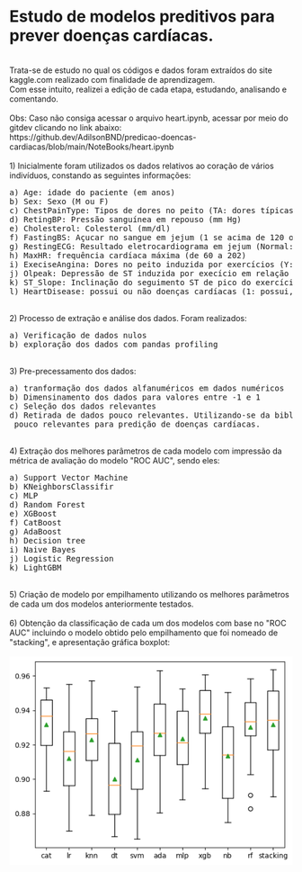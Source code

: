 # Estudo de modelos preditivos para prever doenças cardíacas.
<br>
Trata-se de estudo no qual os códigos e dados foram extraídos do site kaggle.com realizado com finalidade de aprendizagem.
<br>
Com esse intuito, realizei a edição de cada etapa, estudando, analisando e comentando.
<br><br>
Obs: Caso não consiga acessar o arquivo heart.ipynb, acessar por meio do gitdev clicando no link abaixo: <br>
<link>https://github.dev/AdilsonBND/predicao-doencas-cardiacas/blob/main/NoteBooks/heart.ipynb</link>
<br><br>
1) Inicialmente foram utilizados os dados relativos ao coração de vários indivíduos, constando as seguintes informações:
<pre>
a) Age: idade do paciente (em anos)
b) Sex: Sexo (M ou F)
c) ChestPainType: Tipos de dores no peito (TA: dores típicas, ATA: Dores atípicas, NAP: sem dores, ASY: assintomáticos)
d) RetingBP: Pressão sanguínea em repouso (mm Hg)
e) Cholesterol: Colesterol (mm/dl)
f) FastingBS: Açucar no sangue em jejum (1 se acima de 120 ou 0 se abaixo)
g) RestingECG: Resultado eletrocardiograma em jejum (Normal: Normal, ST: anormal, LVH: provável hipertrofia ventricular esquerda)
h) MaxHR: frequência cardíaca máxima (de 60 a 202)
i) ExeciseAngina: Dores no peito induzida por exercícios (Y: sim, N: não)
j) Olpeak: Depressão de ST induzida por execício em relação ao repouso ( ST é uma medida obtida no eletro cardiograma) 
k) ST_Slope: Inclinação do seguimento ST de pico do exercício ( ST é uma medida obtida no eletro cardiograma). (Up: ascendente, Flat: normal, Down: descendente)
l) HeartDisease: possui ou não doenças cardíacas (1: possui, 0: não possui)
</pre>
<br>
2) Processo de extração e análise dos dados. Foram realizados:
<pre>
a) Verificação de dados nulos
b) exploração dos dados com pandas profiling
</pre>
<br>
3) Pre-precessamento dos dados:
<pre>
a) tranformação dos dados alfanuméricos em dados numéricos 
b) Dimensinamento dos dados para valores entre -1 e 1
c) Seleção dos dados relevantes 
d) Retirada de dados pouco relevantes. Utilizando-se da biblioteca SelectKBest verificou-se que o dados RetingECG e RestingBP eram<br> pouco relevantes para predição de doenças cardíacas.
</pre>
<br>
4) Extração dos melhores parâmetros de cada modelo com impressão da métrica de avaliação do modelo "ROC AUC", sendo eles:
<pre>
a) Support Vector Machine
b) KNeighborsClassifir
c) MLP
d) Random Forest
e) XGBoost
f) CatBoost
g) AdaBoost
h) Decision tree
i) Naive Bayes
j) Logistic Regression
k) LightGBM
</pre>
<br>
5) Criação de modelo por empilhamento utilizando os melhores parâmetros de cada um dos modelos anteriormente testados.<br>
<br>
6) Obtenção da classificação de cada um dos modelos com base no "ROC AUC" incluindo o modelo obtido pelo empilhamento que foi nomeado de "stacking", e apresentação gráfica boxplot:
<br><br>
<img src="https://github.com/AdilsonBND/predicao-doencas-cardiacas/blob/main/images/output.png"></img>
